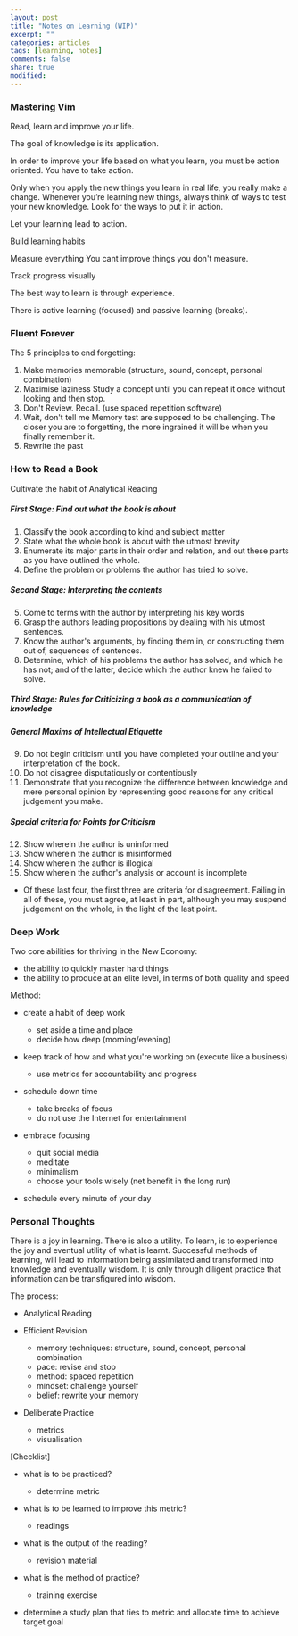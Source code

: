 ```yaml
---
layout: post
title: "Notes on Learning (WIP)"
excerpt: ""
categories: articles
tags: [learning, notes]
comments: false
share: true
modified:
---
```


### Mastering Vim

Read, learn and improve your life.

The goal of knowledge is its application.

In order to improve your life based on what you learn, you must be action
oriented. You have to take action.

Only when you apply the new things you learn in real life, you really make
a change. Whenever you’re learning new things, always think of ways to test
your new knowledge. Look for the ways to put it in action.

Let your learning lead to action.

Build learning habits

Measure everything
You cant improve things you don't measure.

Track progress visually

The best way to learn is through experience.

There is active learning (focused) and passive learning (breaks).

### Fluent Forever

The 5 principles to end forgetting:

1. Make memories memorable (structure, sound, concept, personal combination)
2. Maximise laziness
   Study a concept until you can repeat it once without looking and then stop.
3. Don't Review. Recall. (use spaced repetition software)
4. Wait, don't tell me
   Memory test are supposed to be challenging. The closer you are to forgetting,
   the more ingrained it will be when you finally remember it.
5. Rewrite the past

### How to Read a Book

Cultivate the habit of Analytical Reading

##### First Stage: Find out what the book is about
1. Classify the book according to kind and subject matter
2. State what the whole book is about with the utmost brevity
3. Enumerate its major parts in their order and relation, and out
   these parts as you have outlined the whole.
4. Define the problem or problems the author has tried to solve.

##### Second Stage: Interpreting the contents
5. Come to terms with the author by interpreting his key words
6. Grasp the authors leading propositions by dealing with his
   utmost sentences.
7. Know the author's arguments, by finding them in, or constructing
   them out of, sequences of sentences.
8. Determine, which of his problems the author has solved, and
   which he has not; and of the latter, decide which the author
   knew he failed to solve.

##### Third Stage: Rules for Criticizing a book as a communication of knowledge

##### General Maxims of Intellectual Etiquette
9.  Do not begin criticism until you have completed your outline and your
    interpretation of the book.
10. Do not disagree disputatiously or contentiously
11. Demonstrate that you recognize the difference between knowledge and
    mere personal opinion by representing good reasons for any critical
    judgement you make.

##### Special criteria for Points for Criticism
12. Show wherein the author is uninformed
13. Show wherein the author is misinformed
14. Show wherein the author is illogical
15. Show wherein the author's analysis or account is incomplete

* Of these last four, the first three are criteria for disagreement.
  Failing in all of these, you must agree, at least in part, although
  you may suspend judgement on the whole, in the light of the last point.

### Deep Work

Two core abilities for thriving in the New Economy:
- the ability to quickly master hard things
- the ability to produce at an elite level, in terms of both quality and speed

Method:
- create a habit of deep work
    - set aside a time and place
    - decide how deep (morning/evening)

- keep track of how and what you're working on (execute like a business)
    - use metrics for accountability and progress

- schedule down time
    - take breaks of focus
    - do not use the Internet for entertainment

- embrace focusing
    - quit social media
    - meditate
    - minimalism
    - choose your tools wisely (net benefit in the long run)

- schedule every minute of your day

### Personal Thoughts

There is a joy in learning. There is also a utility. To learn, is to experience
the joy and eventual utility of what is learnt. Successful methods of learning,
will lead to information being assimilated and transformed into knowledge and
eventually wisdom. It is only through diligent practice that information can
be transfigured into wisdom.

The process:

- Analytical Reading

- Efficient Revision
    - memory techniques: structure, sound, concept, personal combination
    - pace: revise and stop
    - method: spaced repetition
    - mindset: challenge yourself
    - belief: rewrite your memory

- Deliberate Practice
    - metrics
    - visualisation

[Checklist]

- what is to be practiced?
    - determine metric

- what is to be learned to improve this metric?
    - readings

- what is the output of the reading?
    - revision material

- what is the method of practice?
    - training exercise

- determine a study plan that ties to metric
  and allocate time to achieve target goal
